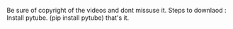 Be sure of copyright of the videos and dont missuse it.
Steps to downlaod : Install pytube. (pip install pytube) that's it. 
